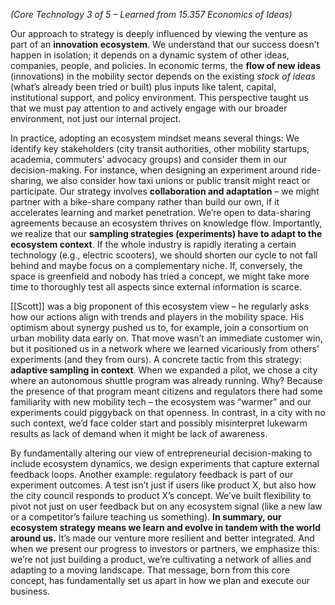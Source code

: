 
_(Core Technology 3 of 5 – Learned from 15.357 Economics of Ideas)_

Our approach to strategy is deeply influenced by viewing the venture as part of an **innovation ecosystem**. We understand that our success doesn’t happen in isolation; it depends on a dynamic system of other ideas, companies, people, and policies. In economic terms, the **flow of new ideas** (innovations) in the mobility sector depends on the existing _stock of ideas_ (what’s already been tried or built) plus inputs like talent, capital, institutional support, and policy environment. This perspective taught us that we must pay attention to and actively engage with our broader environment, not just our internal project.

In practice, adopting an ecosystem mindset means several things: We identify key stakeholders (city transit authorities, other mobility startups, academia, commuters’ advocacy groups) and consider them in our decision-making. For instance, when designing an experiment around ride-sharing, we also consider how taxi unions or public transit might react or participate. Our strategy involves **collaboration and adaptation** – we might partner with a bike-share company rather than build our own, if it accelerates learning and market penetration. We’re open to data-sharing agreements because an ecosystem thrives on knowledge flow. Importantly, we realize that our **sampling strategies (experiments) have to adapt to the ecosystem context**. If the whole industry is rapidly iterating a certain technology (e.g., electric scooters), we should shorten our cycle to not fall behind and maybe focus on a complementary niche. If, conversely, the space is greenfield and nobody has tried a concept, we might take more time to thoroughly test all aspects since external information is scarce.

[[Scott]] was a big proponent of this ecosystem view – he regularly asks how our actions align with trends and players in the mobility space. His optimism about synergy pushed us to, for example, join a consortium on urban mobility data early on. That move wasn’t an immediate customer win, but it positioned us in a network where we learned vicariously from others’ experiments (and they from ours). A concrete tactic from this strategy: **adaptive sampling in context**. When we expanded a pilot, we chose a city where an autonomous shuttle program was already running. Why? Because the presence of that program meant citizens and regulators there had some familiarity with new mobility tech – the ecosystem was “warmer” and our experiments could piggyback on that openness. In contrast, in a city with no such context, we’d face colder start and possibly misinterpret lukewarm results as lack of demand when it might be lack of awareness.

By fundamentally altering our view of entrepreneurial decision-making to include ecosystem dynamics, we design experiments that capture external feedback loops. Another example: regulatory feedback is part of our experiment outcomes. A test isn’t just if users like product X, but also how the city council responds to product X’s concept. We’ve built flexibility to pivot not just on user feedback but on any ecosystem signal (like a new law or a competitor’s failure teaching us something). **In summary, our ecosystem strategy means we learn and evolve in tandem with the world around us.** It’s made our venture more resilient and better integrated. And when we present our progress to investors or partners, we emphasize this: we’re not just building a product, we’re cultivating a network of allies and adapting to a moving landscape. That message, born from this core concept, has fundamentally set us apart in how we plan and execute our business.